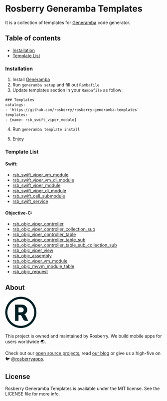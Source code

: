 
# Rosberry Generamba Templates
It is a collection of templates for [Generamba](https://github.com/rambler-digital-solutions/Generamba) code generator.

## Table of contents

- [Installation](#installation)
- [Template List](#template-list)

### Installation
1. Install [Generamba](https://github.com/rambler-digital-solutions/Generamba#installation)
2. Run `generamba setup` and fill out `Rambafile`
3. Update templates section in your `Rambafile` as follow:

```
### Templates
catalogs:
- 'https://github.com/rosberry/rosberry-generamba-templates'
templates:
- {name: rsb_swift_viper_module}
```

4. Run `generamba template install`

5. Enjoy

### Template List

#### Swift:
- [rsb_swift_viper_vm_module](https://github.com/rosberry/Rosberry-Generamba-Templates/blob/master/rsb_swift_viper_vm_module/rsb_swift_viper_vm_module.rambaspec)
- [rsb_swift_viper_vm_di_module](https://github.com/rosberry/Rosberry-Generamba-Templates/blob/master/rsb_swift_viper_vm_di_module/rsb_swift_viper_vm_di_module.rambaspec)
- [rsb_swift_viper_module](https://github.com/rosberry/Rosberry-Generamba-Templates/blob/master/rsb_swift_viper_module/rsb_swift_viper_module.rambaspec)
- [rsb_swift_viper_di_module](https://github.com/rosberry/Rosberry-Generamba-Templates/blob/master/rsb_swift_viper_di_module/rsb_swift_viper_di_module.rambaspec)
- [rsb_swift_cell_submodule](https://github.com/rosberry/Rosberry-Generamba-Templates/blob/master/rsb_swift_cell_submodule/rsb_swift_cell_submodule.rambaspec)
- [rsb_swift_service](https://github.com/rosberry/Rosberry-Generamba-Templates/blob/master/rsb_swift_service/rsb_swift_service.rambaspec)

#### Objective-C:
- [rsb_objc_viper_controller](https://github.com/rosberry/Rosberry-Generamba-Templates/blob/master/rsb_objc_viper_controller/rsb_objc_viper_controller.rambaspec)
- [rsb_objc_viper_controller_collection_sub](https://github.com/rosberry/Rosberry-Generamba-Templates/blob/master/rsb_objc_viper_controller_collection_sub/rsb_objc_viper_controller_collection_sub.rambaspec)
- [rsb_objc_viper_controller_table](https://github.com/rosberry/Rosberry-Generamba-Templates/blob/master/rsb_objc_viper_controller_table/rsb_objc_viper_controller_table.rambaspec)
- [rsb_objc_viper_controller_table_sub](https://github.com/rosberry/Rosberry-Generamba-Templates/blob/master/rsb_objc_viper_controller_table_sub/rsb_objc_viper_controller_table_sub.rambaspec)
- [rsb_objc_viper_controller_table_sub_collection_sub](https://github.com/rosberry/Rosberry-Generamba-Templates/blob/master/rsb_objc_viper_controller_table_sub_collection_sub/rsb_objc_viper_controller_table_sub_collection_sub.rambaspec)
- [rsb_objc_viper_view](https://github.com/rosberry/Rosberry-Generamba-Templates/blob/master/rsb_objc_viper_view/rsb_objc_viper_view.rambaspec)
- [rsb_objc_assembly](https://github.com/rosberry/Rosberry-Generamba-Templates/blob/master/rsb_objc_assembly/rsb_objc_assembly.rambaspec)
- [rsb_objc_viper_vm_module](https://github.com/rosberry/Rosberry-Generamba-Templates/blob/master/rsb_objc_viper_vm_module/rsb_objc_viper_vm_module.rambaspec)
- [rsb_objc_mvvm_module_table](https://github.com/rosberry/Rosberry-Generamba-Templates/blob/master/rsb_objc_mvvm_module_table/rsb_objc_mvvm_module_table.rambaspec)
- [rsb_objc_request](https://github.com/rosberry/Rosberry-Generamba-Templates/blob/master/rsb_objc_request/rsb_objc_request.rambaspec)

## About

<img src="https://github.com/rosberry/Foundation/blob/master/Assets/logo.png?raw=true" width="100" />

This project is owned and maintained by Rosberry. We build mobile apps for users worldwide 🌏.

Check out our [open source projects](https://github.com/rosberry), read [our blog](https://medium.com/@Rosberry) or give us a high-five on 🐦 [@rosberryapps](http://twitter.com/RosberryApps).

## License

Rosberry Generamba Templates is available under the MIT license. See the LICENSE file for more info.
